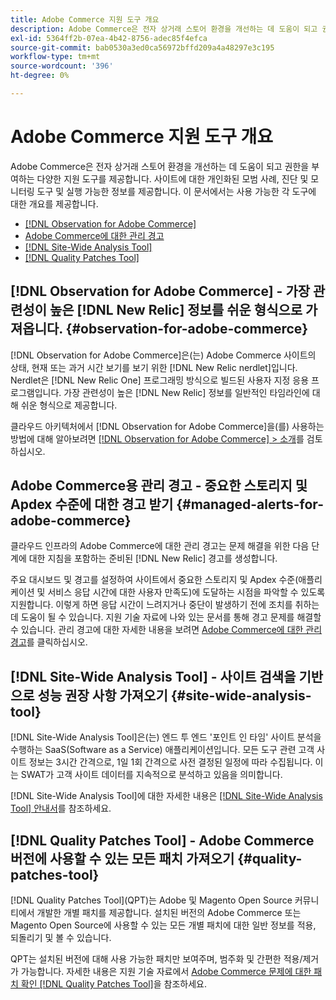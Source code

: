 ```yaml
---
title: Adobe Commerce 지원 도구 개요
description: Adobe Commerce은 전자 상거래 스토어 환경을 개선하는 데 도움이 되고 권한을 부여하는 다양한 지원 도구를 제공합니다.
exl-id: 5364ff2b-07ea-4b42-8756-adec85f4efca
source-git-commit: bab0530a3ed0ca56972bffd209a4a48297e3c195
workflow-type: tm+mt
source-wordcount: '396'
ht-degree: 0%

---
```


# Adobe Commerce 지원 도구 개요

Adobe Commerce은 전자 상거래 스토어 환경을 개선하는 데 도움이 되고 권한을 부여하는 다양한 지원 도구를 제공합니다.
사이트에 대한 개인화된 모범 사례, 진단 및 모니터링 도구 및 실행 가능한 정보를 제공합니다.
이 문서에서는 사용 가능한 각 도구에 대한 개요를 제공합니다.

* [[!DNL Observation for Adobe Commerce]](#observation-for-adobe-commerce)
* [Adobe Commerce에 대한 관리 경고](#managed-alerts-for-adobe-commerce)
* [[!DNL Site-Wide Analysis Tool]](#site-wide-analysis-tool)
* [[!DNL Quality Patches Tool]](#quality-patches-tool)

## [!DNL Observation for Adobe Commerce] - 가장 관련성이 높은 [!DNL New Relic] 정보를 쉬운 형식으로 가져옵니다. {#observation-for-adobe-commerce}

[!DNL Observation for Adobe Commerce]은(는) Adobe Commerce 사이트의 상태, 현재 또는 과거 시간 보기를 보기 위한 [!DNL New Relic nerdlet]입니다. Nerdlet은 [!DNL New Relic One] 프로그래밍 방식으로 빌드된 사용자 지정 응용 프로그램입니다. 가장 관련성이 높은 [!DNL New Relic] 정보를 일반적인 타임라인에 대해 쉬운 형식으로 제공합니다.

클라우드 아키텍처에서 [!DNL Observation for Adobe Commerce]을(를) 사용하는 방법에 대해 알아보려면 [[!DNL Observation for Adobe Commerce] > 소개](https://experienceleague.adobe.com/docs/commerce-operations/tools/observation-for-adobe-commerce/intro.html)를 검토하십시오.

## Adobe Commerce용 관리 경고 - 중요한 스토리지 및 Apdex 수준에 대한 경고 받기  {#managed-alerts-for-adobe-commerce}

클라우드 인프라의 Adobe Commerce에 대한 관리 경고는 문제 해결을 위한 다음 단계에 대한 지침을 포함하는 준비된 [!DNL New Relic] 경고를 생성합니다.

주요 대시보드 및 경고를 설정하여 사이트에서 중요한 스토리지 및 Apdex 수준(애플리케이션 및 서비스 응답 시간에 대한 사용자 만족도)에 도달하는 시점을 파악할 수 있도록 지원합니다. 이렇게 하면 응답 시간이 느려지거나 중단이 발생하기 전에 조치를 취하는 데 도움이 될 수 있습니다. 지원 기술 자료에 나와 있는 문서를 통해 경고 문제를 해결할 수 있습니다. 관리 경고에 대한 자세한 내용을 보려면 [Adobe Commerce에 대한 관리 경고](https://experienceleague.adobe.com/en/docs/commerce-operations/tools/managed-alerts-for-adobe-commerce/managed-alerts-for-magento-commerce)를 클릭하십시오.


## [!DNL Site-Wide Analysis Tool] - 사이트 검색을 기반으로 성능 권장 사항 가져오기 {#site-wide-analysis-tool}

[!DNL Site-Wide Analysis Tool]은(는) 엔드 투 엔드 &#39;포인트 인 타임&#39; 사이트 분석을 수행하는 SaaS(Software as a Service) 애플리케이션입니다. 모든 도구 관련 고객 사이트 정보는 3시간 간격으로, 1일 1회 간격으로 사전 결정된 일정에 따라 수집됩니다. 이는 SWAT가 고객 사이트 데이터를 지속적으로 분석하고 있음을 의미합니다.

[!DNL Site-Wide Analysis Tool]에 대한 자세한 내용은 [[!DNL Site-Wide Analysis Tool] 안내서](https://experienceleague.adobe.com/docs/commerce-operations/tools/site-wide-analysis-tool/intro.html)를 참조하세요.

## [!DNL Quality Patches Tool] - Adobe Commerce 버전에 사용할 수 있는 모든 패치 가져오기 {#quality-patches-tool}

[!DNL Quality Patches Tool]&#x200B;(QPT)는 Adobe 및 Magento Open Source 커뮤니티에서 개발한 개별 패치를 제공합니다. 설치된 버전의 Adobe Commerce 또는 Magento Open Source에 사용할 수 있는 모든 개별 패치에 대한 일반 정보를 적용, 되돌리기 및 볼 수 있습니다.

QPT는 설치된 버전에 대해 사용 가능한 패치만 보여주며, 범주화 및 간편한 적용/제거가 가능합니다. 자세한 내용은 지원 기술 자료에서 [Adobe Commerce 문제에 대한 패치 확인 [!DNL Quality Patches Tool]](https://experienceleague.adobe.com/en/docs/commerce-operations/tools/quality-patches-tool/check-patch-for-magento-issue-with-magento-quality-patches)을 참조하세요.
